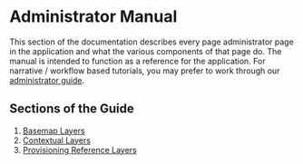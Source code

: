 [//]: # "GeoSight is UNICEF's geospatial web-based business intelligence platform."
[//]: # 
[//]: # "Contact : geosight-no-reply@unicef.org"
[//]: # 
[//]: # ".. note:: This program is free software; you can redistribute it and/or modify"
[//]: # "    it under the terms of the GNU Affero General Public License as published by"
[//]: # "    the Free Software Foundation; either version 3 of the License, or"
[//]: # "    (at your option) any later version."
[//]: # 
[//]: # "__author__ = 'irwan@kartoza.com'"
[//]: # "__date__ = '13/06/2023'"
[//]: # "__copyright__ = ('Copyright 2023, Unicef')"
[//]: # "__copyright__ = ('Copyright 2023, Unicef')"

# Administrator Manual
<!-- Replace all of the titles with relevant titles -->

This section of the documentation describes every page administrator page in the application and what the various components of that page do. The manual is intended to function as a reference for the application. For narrative / workflow based tutorials, you may prefer to work through our [administrator guide](../guide/index.md).

## Sections of the Guide

1. [Basemap Layers](basemap-layers.md)
2. [Contextual Layers](context-layers.md)
3. [Provisioning Reference Layers](reference-layers.md)
